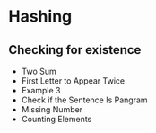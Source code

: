 # Hashing

## Checking for existence
- Two Sum
- First Letter to Appear Twice
- Example 3
- Check if the Sentence Is Pangram
- Missing Number
- Counting Elements